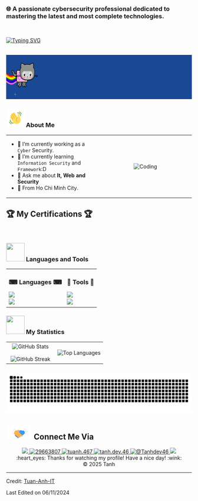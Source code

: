 ### 🌐 A passionate cybersecurity professional dedicated to mastering the latest and most complete technologies.

<br>

[![Typing SVG](https://readme-typing-svg.demolab.com?font=fira+code&weight=100&size=30&pause=1000&color=24F2F7&background=96EBFF00&width=435&lines=Welcome+to+my+profile!!;Hi!+I'm+TuanAnh;I'm+a+cybersecurity+specialist+%3C3)](https://git.io/typing-svg)

<br>
 
<div align="center">
    <img src="https://raw.githubusercontent.com/ashu-guo/ashu-guo/master/assets/fly.webp" height="120px" />
</div>

### <img src="https://raw.githubusercontent.com/ashu-guo/ashu-guo/main/assets/wave.gif" width="50px" height="50px"></img> About Me

<table align="center">
<tr border="none">
<td width="50%" align="left">

- 🔭 I’m currently working as a `Cyber` Security.
- 🌱 I’m currently learning `Information Security` and `Framework`:D
- 💬 Ask me about **It, Web and Security**
- 📍 From Ho Chi Minh City.

</td>
<td width="50%" align="center">
  <img align="center" alt="Coding" width="450" src="https://user-images.githubusercontent.com/74038190/212748842-9fcbad5b-6173-4175-8a61-521f3dbb7514.gif">
</td>
</tr> 
</table>

<h2>🏆 My Certifications 🏆 &nbsp; </h2>
<p align="left">
  <a href=""><img src="" width="14%"/></a>
  <a href=""><img src="" width="14%"/></a>
  <a href=""><img src="" width="13%"/></a>
  <a href=""><img src="" width="15%"/></a>
</p>

### <img src="https://media.giphy.com/media/M4NykXxUE0HAcK7UJ6/giphy.gif" width="50px" height="50px"></img> Languages and Tools

<table align="center">
    <td>
        <h3 align="center">⌨ Languages ⌨</h3>
        <img src="https://skillicons.dev/icons?i=python,perl,ruby,php,javascript,mysql" /><br>
        <img src="https://skillicons.dev/icons?i=powershell,bash" /><br>
    </td>
    <td>
        <h3 align="center">🔧 Tools 🔧</h3>
        <img src="https://skillicons.dev/icons?i=arduino,linux,discord,ps,pr,ai" /><br>
        <img src="https://skillicons.dev/icons?i=docker,vscode,idea,github,gitlab,gmail" /><br>
    </td>
</table>

### <img src="https://media2.giphy.com/media/QssGEmpkyEOhBCb7e1/giphy.gif?cid=ecf05e47a0n3gi1bfqntqmob8g9aid1oyj2wr3ds3mg700bl&rid=giphy.gif" width="50px" height="50px"> My Statistics

<table align="center" style="border-collapse: collapse;">
  <tr>
    <td width="50%" align="center">
      <img align="center" src="https://github-readme-stats.vercel.app/api?username=Tuan-Anh-IT&show_icons=true&theme=tokyonight&include_all_commits=true&count_private=true" alt="GitHub Stats" />
      <br><br>
      <img title="🔥 Get streak stats for your profile at git.io/streak-stats" alt="GitHub Streak" src="https://github-readme-streak-stats.herokuapp.com/?user=Tuan-Anh-IT&show_icons=true&theme=tokyonight&include_all_commits=true&count_private=true" />
    </td>
    <td width="50%" align="center">
      <img align="center" src="https://github-readme-stats.anuraghazra1.vercel.app/api/top-langs/?username=Tuan-Anh-IT&show_icons=true&theme=tokyonight&include_all_commits=true&count_private=true&langs_count=10" alt="Top Languages" />
    </td>
  </tr>
</table>

###
<p >
    <picture align="center">
      <source media="(prefers-color-scheme: dark)" srcset="https://raw.githubusercontent.com/ashu-guo/ashu-guo/master/assets/github-contribution-grid-snake.svg">
      <source media="(prefers-color-scheme: light)" srcset="https://raw.githubusercontent.com/ashu-guo/ashu-guo/master/assets/github-contribution-grid-snake.svg">
      <img alt="github contribution grid snake animation" src="https://raw.githubusercontent.com/ashu-guo/ashu-guo/master/assets/github-contribution-grid-snake.svg">
    </picture>
</p>

## <img src='https://raw.githubusercontent.com/ashu-guo/ashu-guo/main/assets/handshake.gif' width="70px" height="40px"> Connect Me Via
<div align="center">
  <a href="www.linkedin.com/in/phạm-tuấn-anh-0a43a9341" target="blank">
    <img  src="https://img.shields.io/badge/-LinkedIn-%230077B5?style=for-the-badge&logo=linkedin&logoColor=white" target="blank />
  </a>
  <a href="https://stackoverflow.com/users/29663807" target="blank">
    <img  src="https://img.shields.io/badge/-Stack%20overflow-FE7A16?style=for-the-badge&logo=stack-overflow&logoColor=white" alt="29663807" target="blank />
  </a>
  <a href="https://www.facebook.com/tuanh.467/" target="blank">
    <img src="https://img.shields.io/badge/-Facebook-%230047B3.svg?&style=for-the-badge&logo=facebook&logoColor=white" alt="tuanh.467" target="blank />
  </a>
  <a href="https://www.instagram.com/tanh.dev.46/" target="blank">
    <img src="https://img.shields.io/badge/-Instagram-%23E4405F?style=for-the-badge&logo=instagram&logoColor=white" alt="tanh.dev.46" target="blank/>
  </a>
  <a href="https://www.youtube.com/@Tanhdev46" target="blank">
    <img src="https://img.shields.io/badge/YouTube-FF0000?style=for-the-badge&logo=youtube&logoColor=white" alt="@Tanhdev46" target="blank/>
  </a>
  <a href="mailto:ptuananh7787@gmail.com" target="blank">
    <img src="https://img.shields.io/badge/-Gmail-%23333?style=for-the-badge&logo=gmail&logoColor=white" target="_blank">
  </a>
</div>


<div align="center">
  :heart_eyes: Thanks for watching my profile! Have a nice day! :wink: <br/>
  &copy; 2025 Tanh
</div>

---

Credit: [Tuan-Anh-IT](https://github.com/Tuan-Anh-IT)

Last Edited on 06/11/2024


